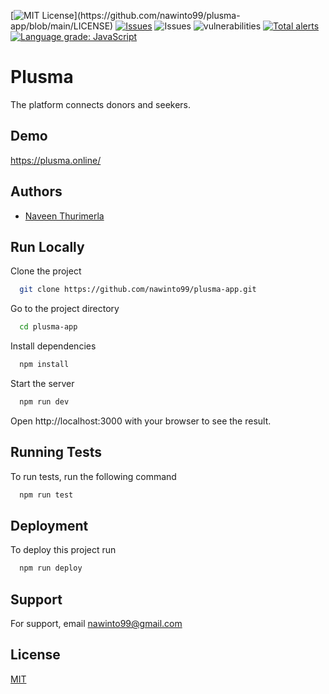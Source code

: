 
[![MIT License](https://img.shields.io/apm/l/atomic-design-ui.svg?)](https://github.com/nawinto99/plusma-app/blob/main/LICENSE) 
[![Issues](https://img.shields.io/github/issues/nawinto99/plusma-app)](https://github.com/nawinto99/plusma-app/issues)
![Issues](https://img.shields.io/github/checks-status/nawinto99/plusma-app/main)
![vulnerabilities](https://img.shields.io/snyk/vulnerabilities/github/nawinto99/plusma-app)
[![Total alerts](https://img.shields.io/lgtm/alerts/g/nawinto99/plusma-app.svg?logo=lgtm&logoWidth=18)](https://lgtm.com/projects/g/nawinto99/plusma-app/alerts/)
[![Language grade: JavaScript](https://img.shields.io/lgtm/grade/javascript/g/nawinto99/plusma-app.svg?logo=lgtm&logoWidth=18)](https://lgtm.com/projects/g/nawinto99/plusma-app/context:javascript)

# Plusma

The platform connects donors and seekers.

## Demo

https://plusma.online/
  
## Authors

- [Naveen Thurimerla](https://www.github.com/nawinto99)

## Run Locally

Clone the project

```bash
  git clone https://github.com/nawinto99/plusma-app.git
```

Go to the project directory

```bash
  cd plusma-app
```

Install dependencies

```bash
  npm install
```

Start the server

```bash
  npm run dev
```

Open http://localhost:3000 with your browser to see the result.
  
## Running Tests

To run tests, run the following command

```bash
  npm run test
```

  
## Deployment

To deploy this project run

```bash
  npm run deploy
```

  
## Support

For support, email nawinto99@gmail.com  
## License

[MIT](https://github.com/nawinto99/plusma-app/blob/main/LICENSE)

  

